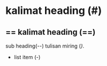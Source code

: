 # kalimat heading (#)
==
kalimat heading (==)
--
sub heading(--)
tulisan miring (*)*.
- list item (-)



